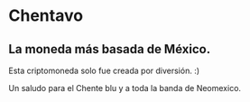 # Chentavo
La moneda más basada de México.
---
Esta criptomoneda solo fue creada por diversión. :)

Un saludo para el Chente blu y a toda la banda de Neomexico.
